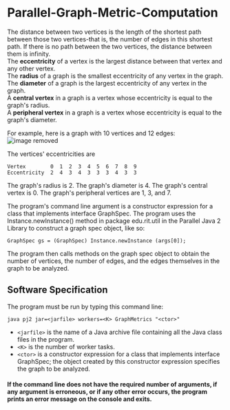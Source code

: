 # Parallel-Graph-Metric-Computation

The distance between two vertices is the length of the shortest path between those two vertices-that is, the number of edges in this shortest path. If there is no path between the two vertices, the distance between them is infinity.  
The **eccentricity** of a vertex is the largest distance between that vertex and any other vertex.  
The **radius** of a graph is the smallest eccentricity of any vertex in the graph.  
The **diameter** of a graph is the largest eccentricity of any vertex in the graph.  
A **central vertex** in a graph is a vertex whose eccentricity is equal to the graph's radius.  
A **peripheral vertex** in a graph is a vertex whose eccentricity is equal to the graph's diameter. 

For example, here is a graph with 10 vertices and 12 edges:  
![image removed](https://www.cs.rit.edu/~ark/fall2017/654/p2/g1.png)

The vertices' eccentricities are
```
Vertex        0  1  2  3  4  5  6  7  8  9
Eccentricity  2  4  3  4  3  3  3  4  3  3
```
The graph's radius is 2. The graph's diameter is 4. The graph's central vertex is 0. The graph's peripheral vertices are 1, 3, and 7.

The program's command line argument is a constructor expression for a class that implements interface GraphSpec. The program uses the Instance.newInstance() method in package edu.rit.util in the Parallel Java 2 Library to construct a graph spec object, like so:
```
GraphSpec gs = (GraphSpec) Instance.newInstance (args[0]);
```
The program then calls methods on the graph spec object to obtain the number of vertices, the number of edges, and the edges themselves in the graph to be analyzed. 

## Software Specification 
The program must be run by typing this command line:
```
java pj2 jar=<jarfile> workers=<K> GraphMetrics "<ctor>"
```
* `<jarfile>` is the name of a Java archive file containing all the Java class files in the program.  
* `<K>` is the number of worker tasks.  
* `<ctor>` is a constructor expression for a class that implements interface GraphSpec; the object created by this constructor expression specifies the graph to be analyzed.

#### If the command line does not have the required number of arguments, if any argument is erroneous, or if any other error occurs, the program prints an error message on the console and exits.
